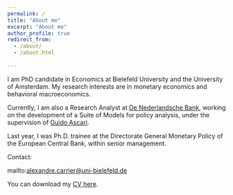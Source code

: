 ```yaml
---
permalink: /
title: "About me"
excerpt: "About me"
author_profile: true
redirect_from: 
  - /about/
  - /about.html
  
---
```


I am PhD candidate in Economics at Bielefeld University and the University of Amsterdam.  My research interests are in monetary economics and behavioral macroeconomics.

Currently, I am also a Research Analyst at [De Nederlandsche Bank](https://www.dnb.nl/en/), working on the development of a Suite of Models for policy analysis, under the supervision of [Guido Ascari](https://sites.google.com/site/guidoascari/home?authuser=0).

Last year, I was Ph.D. trainee at the Directorate General Monetary Policy of the European Central Bank, within senior management.

Contact:

mailto:alexandre.carrier@uni-bielefeld.de


You can download my [CV here](/assets/CV_Alexandre_Carrier_Nov2023.pdf).
